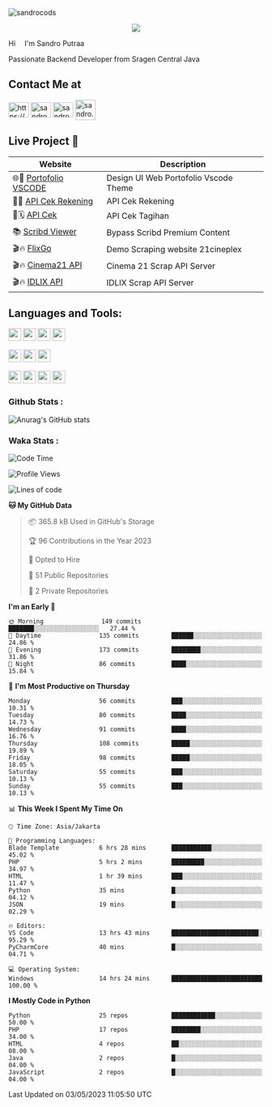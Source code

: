 

![sandrocods](https://cardivo.vercel.app/api?name=Martinus%20Krisandro%20Perdana%20Putra&description=Junior%20Backend%20Developer&image=https://avatars.githubusercontent.com/u/59155826?v=4&backgroundColor=%23ecf0f1)
<p align="center" style="p3">
<a href="https://github.com/antonkomarev/github-profile-views-counter">
    <img align="center"  src="https://komarev.com/ghpvc/?username=sandrocods&style=for-the-badge">
</a>
</p>

Hi <img src="https://media.giphy.com/media/hvRJCLFzcasrR4ia7z/giphy.gif" width="10px"> I'm Sandro Putraa

Passionate Backend Developer from Sragen Central Java

## Contact Me at

<p align="left">
    <a href="https://www.linkedin.com/in/sandro-putraa-34b80a19b/" target="blank"><img align="center" src="https://raw.githubusercontent.com/rahuldkjain/github-profile-readme-generator/master/src/images/icons/Social/linked-in-alt.svg" alt="https://www.linkedin.com/in/sandro-putraa-34b80a19b/" height="30" width="40" /></a>
    <a href="https://fb.com/sandro.putraaa" target="blank"><img align="center" src="https://raw.githubusercontent.com/rahuldkjain/github-profile-readme-generator/master/src/images/icons/Social/facebook.svg" alt="sandro.putraaa" height="30" width="40" /></a>
    <a href="https://instagram.com/sandro.putraa" target="blank"><img align="center" src="https://raw.githubusercontent.com/rahuldkjain/github-profile-readme-generator/master/src/images/icons/Social/instagram.svg" alt="sandro.putraa" height="30" width="40" /></a>
    <a href="https://wakatime.com/@sandrocods" target="blank"><img align="center" src="https://wakatime.com/static/img/wakatime-logo-text-vertical.png" alt="sandro.putraa" height="40" width="40" /></a>
   
</p>

## Live Project 🚀


| Website             | Description     |
| ----------------- | --- |
| 🌐👤 [Portofolio VSCODE](http://47.88.53.4:1872/porto/)| Design UI Web Portofolio Vscode Theme |
| 📑👤 [API Cek Rekening](http://47.88.53.4:3333/api/docs) | API Cek Rekening |
| 📑🗓 [API Cek](http://47.88.53.4:1111/api/docs) | API Cek Tagihan |
| 📚 [Scribd Viewer](http://sandroputraa.my.id/scribd/) | Bypass Scribd Premium Content |
| 🎬🔥 [FlixGo](https://testflsk.sandroputraa.com/) | Demo Scraping website 21cineplex  |
| 🎬🔥 [Cinema21 API](https://cinema-21-scrapper.vercel.app/) | Cinema 21 Scrap API Server |
| 🎬🔥 [IDLIX API](https://idlix-api.vercel.app/) | IDLIX Scrap API Server |



## Languages and Tools:

<img src="https://img.shields.io/badge/-Git-white?style=for-the-badge&logo=git" height="25" /></img>
<img src="https://img.shields.io/badge/-GitHub-white?style=for-the-badge&logo=github&logoColor=007ACC" height="25" /></img> <img src="https://img.shields.io/badge/-VS%20Code-white?style=for-the-badge&logo=visual-studio-code&logoColor=007ACC" height="25" /></img> <img src="https://img.shields.io/badge/-Pycharm-white?style=for-the-badge&logo=pycharm&logoColor=007ACC" height="25" /></img>

<img src="https://img.shields.io/badge/-Laravel-white?style=for-the-badge&logo=laravel&logoColor=007ACC" height="25" /></img>
<img src="https://img.shields.io/badge/-Flask-white?style=for-the-badge&logo=flask&logoColor=007ACC" height="25" /></img>
<img src="https://img.shields.io/badge/-Selenium-white?style=for-the-badge&logo=selenium&logoColor=007ACC" height="25" /></img>

<img src="https://img.shields.io/badge/-Python-white?style=for-the-badge&logo=python&logoColor=007ACC" height="25" /></img>
<img src="https://img.shields.io/badge/-Php-white?style=for-the-badge&logo=php&logoColor=007ACC" height="25" /></img>
<img src="https://img.shields.io/badge/-java-white?style=for-the-badge&logo=java&logoColor=007ACC" height="25" /></img>
<img src="https://img.shields.io/badge/-c++-white?style=for-the-badge&logo=c%2B%2B&logoColor=007ACC" height="25" /></img>



### Github Stats :
![Anurag's GitHub stats](https://github-readme-stats.vercel.app/api?username=sandrocods&show_icons=true&theme=transparent)


### Waka Stats :
<!--START_SECTION:waka-->
![Code Time](http://img.shields.io/badge/Code%20Time-662%20hrs%2020%20mins-blue)

![Profile Views](http://img.shields.io/badge/Profile%20Views-41-blue)

![Lines of code](https://img.shields.io/badge/From%20Hello%20World%20I%27ve%20Written-1.4%20million%20lines%20of%20code-blue)

**🐱 My GitHub Data** 

> 📦 365.8 kB Used in GitHub's Storage 
 > 
> 🏆 96 Contributions in the Year 2023
 > 
> 💼 Opted to Hire
 > 
> 📜 51 Public Repositories 
 > 
> 🔑 2 Private Repositories 
 > 
**I'm an Early 🐤** 

```text
🌞 Morning                149 commits         ███████░░░░░░░░░░░░░░░░░░   27.44 % 
🌆 Daytime                135 commits         ██████░░░░░░░░░░░░░░░░░░░   24.86 % 
🌃 Evening                173 commits         ████████░░░░░░░░░░░░░░░░░   31.86 % 
🌙 Night                  86 commits          ████░░░░░░░░░░░░░░░░░░░░░   15.84 % 
```
📅 **I'm Most Productive on Thursday** 

```text
Monday                   56 commits          ███░░░░░░░░░░░░░░░░░░░░░░   10.31 % 
Tuesday                  80 commits          ████░░░░░░░░░░░░░░░░░░░░░   14.73 % 
Wednesday                91 commits          ████░░░░░░░░░░░░░░░░░░░░░   16.76 % 
Thursday                 108 commits         █████░░░░░░░░░░░░░░░░░░░░   19.89 % 
Friday                   98 commits          █████░░░░░░░░░░░░░░░░░░░░   18.05 % 
Saturday                 55 commits          ███░░░░░░░░░░░░░░░░░░░░░░   10.13 % 
Sunday                   55 commits          ███░░░░░░░░░░░░░░░░░░░░░░   10.13 % 
```


📊 **This Week I Spent My Time On** 

```text
🕑︎ Time Zone: Asia/Jakarta

💬 Programming Languages: 
Blade Template           6 hrs 28 mins       ███████████░░░░░░░░░░░░░░   45.02 % 
PHP                      5 hrs 2 mins        █████████░░░░░░░░░░░░░░░░   34.97 % 
HTML                     1 hr 39 mins        ███░░░░░░░░░░░░░░░░░░░░░░   11.47 % 
Python                   35 mins             █░░░░░░░░░░░░░░░░░░░░░░░░   04.12 % 
JSON                     19 mins             █░░░░░░░░░░░░░░░░░░░░░░░░   02.29 % 

🔥 Editors: 
VS Code                  13 hrs 43 mins      ████████████████████████░   95.29 % 
PyCharmCore              40 mins             █░░░░░░░░░░░░░░░░░░░░░░░░   04.71 % 

💻 Operating System: 
Windows                  14 hrs 24 mins      █████████████████████████   100.00 % 
```

**I Mostly Code in Python** 

```text
Python                   25 repos            ████████████░░░░░░░░░░░░░   50.00 % 
PHP                      17 repos            ████████░░░░░░░░░░░░░░░░░   34.00 % 
HTML                     4 repos             ██░░░░░░░░░░░░░░░░░░░░░░░   08.00 % 
Java                     2 repos             █░░░░░░░░░░░░░░░░░░░░░░░░   04.00 % 
JavaScript               2 repos             █░░░░░░░░░░░░░░░░░░░░░░░░   04.00 % 
```




 Last Updated on 03/05/2023 11:05:50 UTC
<!--END_SECTION:waka-->
